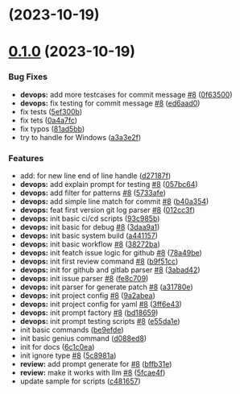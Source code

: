 # [](https://github.com/unit-mesh/devops-genius/compare/v0.1.0...v) (2023-10-19)



# [0.1.0](https://github.com/unit-mesh/devops-genius/compare/d088ed8e0172b58594529a4a73ef04f6da5f3e7b...v0.1.0) (2023-10-19)


### Bug Fixes

* **devops:** add more testcases for commit message [#8](https://github.com/unit-mesh/devops-genius/issues/8) ([0f63500](https://github.com/unit-mesh/devops-genius/commit/0f63500e0048203bf155d01dc4ab914dd1b1e831))
* **devops:** fix testing for commit message [#8](https://github.com/unit-mesh/devops-genius/issues/8) ([ed6aad0](https://github.com/unit-mesh/devops-genius/commit/ed6aad04d6c60c474627e7fc839c4c4b08aecd52))
* fix tests ([5ef300b](https://github.com/unit-mesh/devops-genius/commit/5ef300b6bb178dbea7f6a4603e4087e65e43b8d5))
* fix tets ([0a4a7fc](https://github.com/unit-mesh/devops-genius/commit/0a4a7fc093bb2a65e2655fd72dd6da2375060822))
* fix typos ([81ad5bb](https://github.com/unit-mesh/devops-genius/commit/81ad5bb7f7698e50d90971119b56dc26b26f9b09))
* try to handle for Windows ([a3a3e2f](https://github.com/unit-mesh/devops-genius/commit/a3a3e2f5892e9b639509a74b459ade84af20e5f7))


### Features

* add: for new line end of line handle ([d27187f](https://github.com/unit-mesh/devops-genius/commit/d27187f621e601e57ac715312c87a29338df5c01))
* **devops:** add explain prompt for testing [#8](https://github.com/unit-mesh/devops-genius/issues/8) ([057bc64](https://github.com/unit-mesh/devops-genius/commit/057bc648a36604ffa3dd288642ad8c98753ac3d5))
* **devops:** add filter for patterns [#8](https://github.com/unit-mesh/devops-genius/issues/8) ([5733afe](https://github.com/unit-mesh/devops-genius/commit/5733afeec7042bf1a6f27c0549bde9f69c36055e))
* **devops:** add simple line match for commit [#8](https://github.com/unit-mesh/devops-genius/issues/8) ([b40a354](https://github.com/unit-mesh/devops-genius/commit/b40a354c0fea5c1aa41c0d34e115a0444e91e302))
* **devops:** feat first version git log parser [#8](https://github.com/unit-mesh/devops-genius/issues/8) ([012cc3f](https://github.com/unit-mesh/devops-genius/commit/012cc3f519c09c55676fa3cebe8adeadebdbbb26))
* **devops:** init basic ci/cd scripts ([93c985b](https://github.com/unit-mesh/devops-genius/commit/93c985b27e2a4a723c92a051c1000a7b4ee66758))
* **devops:** init basic for debug [#8](https://github.com/unit-mesh/devops-genius/issues/8) ([3daa9a1](https://github.com/unit-mesh/devops-genius/commit/3daa9a17e0c54f823486f9fd39b1797ddc81edb3))
* **devops:** init basic system build ([a441157](https://github.com/unit-mesh/devops-genius/commit/a44115749485d783891b0443b2b1f724686b9ad1))
* **devops:** init basic workflow [#8](https://github.com/unit-mesh/devops-genius/issues/8) ([38272ba](https://github.com/unit-mesh/devops-genius/commit/38272ba8c5293c7c4507b276702a56a5f049a05e))
* **devops:** init featch issue logic for github [#8](https://github.com/unit-mesh/devops-genius/issues/8) ([78a49be](https://github.com/unit-mesh/devops-genius/commit/78a49be0549b43ea55003ea45b4a655dade4dd48))
* **devops:** init first review command [#8](https://github.com/unit-mesh/devops-genius/issues/8) ([b9f51cc](https://github.com/unit-mesh/devops-genius/commit/b9f51cc02daeaa524f5a15cefc3e4d3e76d004ca))
* **devops:** init for github and gitlab parser [#8](https://github.com/unit-mesh/devops-genius/issues/8) ([3abad42](https://github.com/unit-mesh/devops-genius/commit/3abad429131f2f4fcf4c094b42241d9cb0a4066f))
* **devops:** init issue parser [#8](https://github.com/unit-mesh/devops-genius/issues/8) ([fe8c709](https://github.com/unit-mesh/devops-genius/commit/fe8c709538b0290ff391d54436ec1098e84c9d4d))
* **devops:** init parser for generate patch [#8](https://github.com/unit-mesh/devops-genius/issues/8) ([a31780e](https://github.com/unit-mesh/devops-genius/commit/a31780e7a2da19bbb93fdb4667aff2bf3ebdbde5))
* **devops:** init project config [#8](https://github.com/unit-mesh/devops-genius/issues/8) ([9a2abea](https://github.com/unit-mesh/devops-genius/commit/9a2abea815a3a333c60ad732c9e779c76d7da3ff))
* **devops:** init project config for yaml [#8](https://github.com/unit-mesh/devops-genius/issues/8) ([3ff6e43](https://github.com/unit-mesh/devops-genius/commit/3ff6e4392fdc0ebde3570b6d71b5c8e0417005ab))
* **devops:** init prompt factory [#8](https://github.com/unit-mesh/devops-genius/issues/8) ([bd18659](https://github.com/unit-mesh/devops-genius/commit/bd18659f0814af614228bd161ed70f69a80c0df2))
* **devops:** init prompt testing scripts [#8](https://github.com/unit-mesh/devops-genius/issues/8) ([e55da1e](https://github.com/unit-mesh/devops-genius/commit/e55da1e04ba8dbfb6dd20b0006e536eae68b34ef))
* init basic commands ([be9efde](https://github.com/unit-mesh/devops-genius/commit/be9efde6d944d9fed25643b40cd0091c0b5fb58a))
* init basic genius command ([d088ed8](https://github.com/unit-mesh/devops-genius/commit/d088ed8e0172b58594529a4a73ef04f6da5f3e7b))
* init for docs ([6c1c0ea](https://github.com/unit-mesh/devops-genius/commit/6c1c0ea60c94e2353f4c2ec63abf22741f96fd6b))
* init ignore type [#8](https://github.com/unit-mesh/devops-genius/issues/8) ([5c8981a](https://github.com/unit-mesh/devops-genius/commit/5c8981ad8081d300e383086f673d7364a19fb3e6))
* **review:** add prompt generate for [#8](https://github.com/unit-mesh/devops-genius/issues/8) ([bffb31e](https://github.com/unit-mesh/devops-genius/commit/bffb31ea27d9b38d22f78b9d89ddd3ee98c8f9bb))
* **review:** make it works with llm [#8](https://github.com/unit-mesh/devops-genius/issues/8) ([5fcae4f](https://github.com/unit-mesh/devops-genius/commit/5fcae4faa08147c8813dc381eb3510ae39069cb1))
* update sample for scripts ([c481657](https://github.com/unit-mesh/devops-genius/commit/c481657088a45b5bdd5da6f468b637df7b0da1f4))



